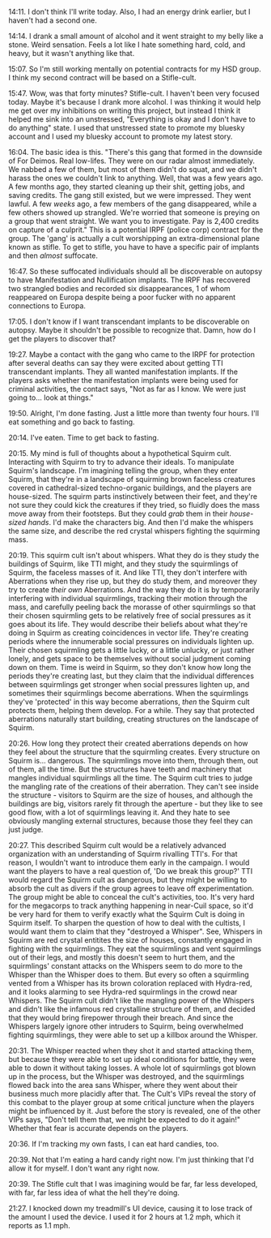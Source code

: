 14:11.  I don't think I'll write today.  Also, I had an energy drink earlier, but I haven't had a second one.

14:14.  I drank a small amount of alcohol and it went straight to my belly like a stone.  Weird sensation.  Feels a lot like I hate something hard, cold, and heavy, but it wasn't anything like that.

15:07.  So I'm still working mentally on potential contracts for my HSD group.  I think my second contract will be based on a Stifle-cult.

15:47.  Wow, was that forty minutes?  Stifle-cult.  I haven't been very focused today.  Maybe it's because I drank more alcohol.  I was thinking it would help me get over my inhibitions on writing this project, but instead I think it helped me sink into an unstressed, "Everything is okay and I don't have to do anything" state.  I used that unstressed state to promote my bluesky account and I used my bluesky account to promote my latest story.

16:04.  The basic idea is this. "There's this gang that formed in the downside of For Deimos. Real low-lifes. They were on our radar almost immediately. We nabbed a few of them, but most of them didn't do squat, and we didn't harass the ones we couldn't link to anything. Well, that was a few years ago. A few months ago, they started cleaning up their shit, getting jobs, and saving credits. The gang still existed, but we were impressed. They went lawful. A few _weeks_ ago, a few members of the gang disappeared, while a few others showed up strangled. We're worried that someone is preying on a group that went straight. We want you to investigate. Pay is 2,400 credits on capture of a culprit." This is a potential IRPF (police corp) contract for the group. The 'gang' is actually a cult worshipping an extra-dimensional plane known as stifle. To get to stifle, you have to have a specific pair of implants and then _almost_ suffocate.

16:47.  So these suffocated individuals should all be discoverable on autopsy to have Manifestation and Nullification implants.  The IRPF has recovered two strangled bodies and recorded six disappearances, 1 of whom reappeared on Europa despite being a poor fucker with no apparent connections to Europa.

17:05.  I don't know if I want transcendant implants to be discoverable on autopsy.  Maybe it shouldn't be possible to recognize that.  Damn, how do I get the players to discover that?

19:27.  Maybe a contact with the gang who came to the IRPF for protection after several deaths can say they were excited about getting TTI transcendant implants.  They all wanted manifestation implants.  If the players asks whether the manifestation implants were being used for criminal activities, the contact says, "Not as far as I know.  We were just going to... look at things."

19:50.  Alright, I'm done fasting.  Just a little more than twenty four hours.  I'll eat something and go back to fasting.

20:14.  I've eaten.  Time to get back to fasting.

20:15.  My mind is full of thoughts about a hypothetical Squirm cult.  Interacting with Squirm to try to advance their ideals.  To manipulate Squirm's landscape.  I'm imagining telling the group, when they enter Squirm, that they're in a landscape of squirming brown faceless creatures covered in cathedral-sized techno-organic buildings, and the players are house-sized.  The squirm parts instinctively between their feet, and they're not sure they could kick the creatures if they tried, so fluidly does the mass move away from their footsteps.  But they could *grab* them in their *house-sized hands*.  I'd make the characters big.  And then I'd make the whispers the same size, and describe the red crystal whispers fighting the squirming mass.

20:19.  This squirm cult isn't about whispers.  What they do is they study the buildings of Squirm, like TTI might, and they study the squirmlings of Squirm, the faceless masses of it.  And like TTI, they don't interfere with Aberrations when they rise up, but they do study them, and moreover they try to create *their own* Aberrations.  And the way they do it is by temporarily interfering with individual squirmlings, tracking their motion through the mass, and carefully peeling back the morasse of other squirmlings so that their chosen squirmling gets to be relatively free of social pressures as it goes about its life.  They would describe their beliefs about what they're doing in Squirm as creating coincidences in vector life.  They're creating periods where the innumerable social pressures on individuals lighten up.  Their chosen squirmling gets a little lucky, or a little unlucky, or just rather lonely, and gets space to be themselves without social judgment coming down on them.  Time is weird in Squirm, so they don't know how long the periods they're creating last, but they claim that the individual differences between squirmlings get stronger when social pressures lighten up, and sometimes their squirmlings become aberrations.  When the squirmlings they've 'protected' in this way become aberrations, *then* the Squirm cult protects them, helping them develop.  For a while.  They say that protected aberrations naturally start building, creating structures on the landscape of Squirm.

20:26.  How long they protect their created aberrations depends on how they feel about the structure that the squirmling creates.  Every structure on Squirm is... dangerous.  The squirmlings move into them, through them, out of them, all the time.  But the structures have teeth and machinery that mangles individual squirmlings all the time.  The Squirm cult tries to judge the mangling rate of the creations of their aberration.  They can't see inside the structure - visitors to Squirm are the size of houses, and although the buildings are big, visitors rarely fit through the aperture - but they like to see good flow, with a lot of squirmlings leaving it.  And they hate to see obviously mangling external structures, because those they feel they can just judge.

20:27.  This described Squirm cult would be a relatively advanced organization with an understanding of Squirm rivalling TTI's.  For that reason, I wouldn't want to introduce them early in the campaign.  I would want the players to have a real question of, 'Do we break this group?'  TTI would regard the Squirm cult as dangerous, but they might be willing to absorb the cult as divers if the group agrees to leave off experimentation.  The group might be able to conceal the cult's activities, too.  It's very hard for the megacorps to track anything happening in near-Cuil space, so it'd be very hard for them to verify exactly what the Squirm Cult is doing in Squirm itself.  To sharpen the question of how to deal with the cultists, I would want them to claim that they "destroyed a Whisper".  See, Whispers in Squirm are red crystal entitites the size of houses, constantly engaged in fighting with the squirmlings.  They eat the squirmlings and vent squirmlings out of their legs, and mostly this doesn't seem to hurt them, and the squirmlings' constant attacks on the Whispers seem to do more to the Whisper than the Whisper does to them.  But every so often a squirmling vented from a Whisper has its brown coloration replaced with Hydra-red, and it looks alarming to see Hydra-red squirmlings in the crowd near Whispers.  The Squirm cult didn't like the mangling power of the Whispers and didn't like the infamous red crystalline structure of them, and decided that they would bring firepower through their breach.  And since the Whispers largely ignore other intruders to Squirm, being overwhelmed fighting squirmlings, they were able to set up a killbox around the Whisper.

20:31.  The Whisper reacted when they shot it and started attacking them, but because they were able to set up ideal conditions for battle, they were able to down it without taking losses.  A whole lot of squirmlings got blown up in the process, but the Whisper was destroyed, and the squirmlings flowed back into the area sans Whisper, where they went about their business much more placidly after that.  The Cult's VIPs reveal the story of this combat to the player group at some critical juncture when the players might be influenced by it.  Just before the story is revealed, one of the other VIPs says, "Don't tell them that, we might be expected to do it again!"  Whether that fear is accurate depends on the players.

20:36.  If I'm tracking my own fasts, I can eat hard candies, too.

20:39.  Not that I'm eating a hard candy right now.  I'm just thinking that I'd allow it for myself.  I don't want any right now.

20:39.  The Stifle cult that I was imagining would be far, far less developed, with far, far less idea of what the hell they're doing.

21:27.  I knocked down my treadmill's UI device, causing it to lose track of the amount I used the device.  I used it for 2 hours at 1.2 mph, which it reports as 1.1 mph.